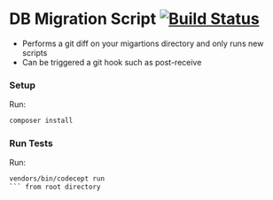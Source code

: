 DB Migration Script [![Build Status](https://travis-ci.org/jackvial/db-migration.svg)](https://travis-ci.org/jackvial/db-migration)
===================================================================================================================================
- Performs a git diff on your migartions directory and only runs new scripts
- Can be triggered a git hook such as post-receive 

### Setup
Run: 
```bash 
composer install
```
### Run Tests
Run: 
```bash
vendors/bin/codecept run
``` from root directory